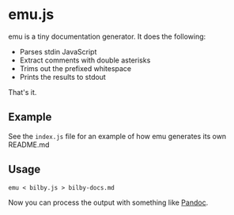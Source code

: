 # emu.js

emu is a tiny documentation generator. It does the following:

* Parses stdin JavaScript
* Extract comments with double asterisks
* Trims out the prefixed whitespace
* Prints the results to stdout

That's it.

## Example

See the `index.js` file for an example of how emu generates its own
README.md

## Usage

    emu < bilby.js > bilby-docs.md

Now you can process the output with something like
[Pandoc](http://johnmacfarlane.net/pandoc).
